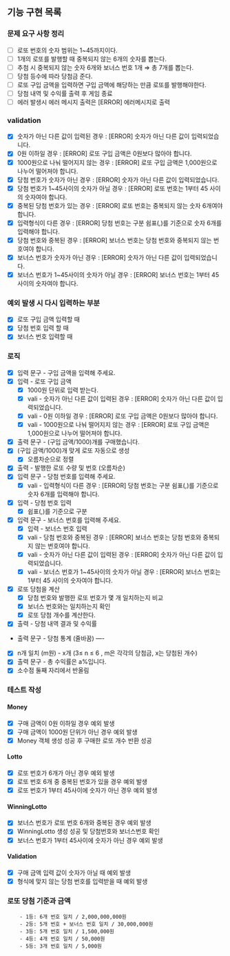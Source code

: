 ## 기능 구현 목록

### 문제 요구 사항 정리

- [ ]  로또 번호의 숫자 범위는 1~45까지이다.
- [ ]  1개의 로또를 발행할 때 중복되지 않는 6개의 숫자를 뽑는다.
- [ ]  추첨 시 중복되지 않는 숫자 6개와 보너스 번호 1개 ⇒ 총 7개를 뽑는다.
- [ ]  당첨 등수에 따라 당첨금 준다.
- [ ]  로또 구입 금액을 입력하면 구입 금액에 해당하는 만큼 로또를 발행해야한다.
- [ ]  당첨 내역 및 수익률 출력 후 게임 종료
- [ ]  에러 발생시 에러 메시지 출력은 [ERROR] 에러메시지로 출력

### validation

- [x] 숫자가 아닌 다른 값이 입력된 경우 : [ERROR] 숫자가 아닌 다른 값이 입력되었습니다.
- [x] 0원 이하일 경우 : [ERROR] 로또 구입 금액은 0원보다 많아야 합니다.
- [x] 1000원으로 나눠 떨어지지 않는 경우 : [ERROR] 로또 구입 금액은 1,000원으로 나누어 떨어져야 합니다.
- [x] 당첨 번호가 숫자가 아닌 경우 : [ERROR] 숫자가 아닌 다른 값이 입력되었습니다.
- [x] 당첨 번호가 1~45사이의 숫자가 아닐 경우 :  [ERROR] 로또 번호는 1부터 45 사이의 숫자여야 합니다.
- [x] 중복된 당첨 번호가 있는 경우 : [ERROR] 로또 번호는 중복되지 않는 숫자 6개여야 합니다.
- [x] 입력형식이 다른 경우 : [ERROR] 당첨 번호는 구분 쉼표(,)를 기준으로 숫자 6개를 입력해야 합니다.
- [x] 당첨 번호와 중복된 경우 : [ERROR] 보너스 번호는 당첨 번호와 중복되지 않는 번호여야 합니다.
- [x] 보너스 번호가 숫자가 아닌 경우 : [ERROR] 숫자가 아닌 다른 값이 입력되었습니다.
- [x] 보너스 번호가 1~45사이의 숫자가 아닐 경우 :  [ERROR] 보너스 번호는 1부터 45 사이의 숫자여야 합니다.

### 예외 발생 시 다시 입력하는 부분

- [x] 로또 구입 금액 입력할 때
- [x] 당첨 번호 입력 할 때
- [x] 보너스 번호 입력할 때

### 로직

- [x]  입력 문구 - 구입 금액을 입력해 주세요.
- [x]  입력 - 로또 구입 금액
    - [x]  1000원 단위로 입력 받는다.
    - [x]  vali - 숫자가 아닌 다른 값이 입력된 경우 : [ERROR] 숫자가 아닌 다른 값이 입력되었습니다.
    - [x]  vali - 0원 이하일 경우 : [ERROR] 로또 구입 금액은 0원보다 많아야 합니다.
    - [x]  vali - 1000원으로 나눠 떨어지지 않는 경우 : [ERROR] 로또 구입 금액은 1,000원으로 나누어 떨어져야 합니다.
- [x]  출력 문구 - (구입 금액/1000)개를 구매했습니다.
- [x] (구입 금액/1000)개 맞게 로또 자동으로 생성
    - [x] 오름차순으로 정렬
- [x]  출력 - 발행한 로또 수량 및 번호 (오름차순)
- [x]  입력 문구 - 당첨 번호를 입력해 주세요.
    - [x]  vali - 입력형식이 다른 경우 : [ERROR] 당첨 번호는 구분 쉼표(,)를 기준으로 숫자 6개를 입력해야 합니다.
- [x]  입력 - 당첨 번호 입력
    - [x]  쉽표(,)를 기준으로 구분
- [x]  입력 문구 - 보너스 번호를 입력해 주세요.
    - [x]  입력 - 보너스 번호 입력
    - [x]  vali - 당첨 번호와 중복된 경우 : [ERROR] 보너스 번호는 당첨 번호와 중복되지 않는 번호여야 합니다.
    - [x]  vali - 숫자가 아닌 다른 값이 입력된 경우 : [ERROR] 숫자가 아닌 다른 값이 입력되었습니다.
    - [x]  vali - 보너스 번호가 1~45사이의 숫자가 아닐 경우 :  [ERROR] 보너스 번호는 1부터 45 사이의 숫자여야 합니다.
- [x]  로또 당첨을 계산
    - [x]  당첨 번호와 발행한 로또 번호가 몇 개 일치하는지 비교
    - [x]  보너스 번호와는 일치하는지 확인
    - [x]  로또 당첨 개수를 계산한다.
- [x]  출력 - 당첨 내역 결과 및 수익률
- 출력 문구 - 당첨 통계 (줄바꿈) —-
- [x]  n개 일치 (m원) - x개 (3≤ n ≤ 6 , m은 각각의 당첨금, x는 당첨된 개수)
- [x]  출력 문구 - 총 수익률은 a%입니다.
- [x]  소수점 둘째 자리에서 반올림

### 테스트 작성

#### Money

- [x] 구매 금액이 0원 이하일 경우 예외 발생
- [x] 구매 금액이 1000원 단위가 아닌 경우 예외 발생
- [x] Money 객체 생성 성공 후 구매한 로또 개수 반환 성공

#### Lotto

- [x] 로또 번호가 6개가 아닌 경우 예외 발생
- [x] 로또 번호 6개 중 중복된 번호가 있을 경우 예외 발생
- [x] 로또 번호가 1부터 45사이에 숫자가 아닌 경우 예외 발생

#### WinningLotto

- [x] 보너스 번호가 로또 번호 6개와 중복된 경우 예외 발생
- [x] WinningLotto 생성 성공 및 당첨번호와 보너스번호 확인
- [x] 보너스 번호가 1부터 45사이에 숫자가 아닌 경우 예외 발생

#### Validation

- [x] 구매 금액 입력 값이 숫자가 아닐 때 예외 발생
- [x] 형식에 맞지 않는 당첨 번호를 입력받을 때 예외 발생

### 로또 당첨 기준과 금액

```
    - 1등: 6개 번호 일치 / 2,000,000,000원
    - 2등: 5개 번호 + 보너스 번호 일치 / 30,000,000원
    - 3등: 5개 번호 일치 / 1,500,000원
    - 4등: 4개 번호 일치 / 50,000원
    - 5등: 3개 번호 일치 / 5,000원
```